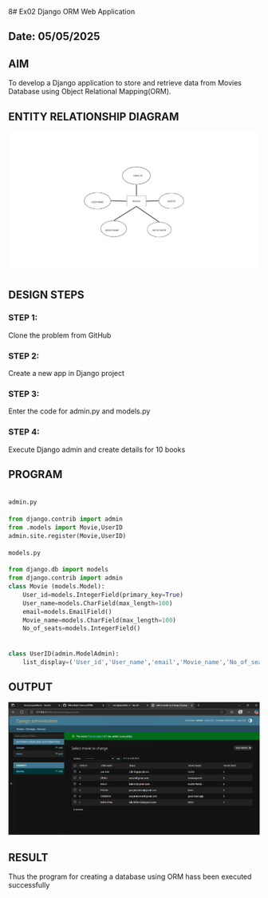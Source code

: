 8# Ex02 Django ORM Web Application
## Date: 05/05/2025

## AIM
To develop a Django application to store and retrieve data from Movies Database using Object Relational Mapping(ORM).

## ENTITY RELATIONSHIP DIAGRAM

![alt text](<WhatsApp Image 2025-05-05 at 22.37.27_a1e01b39.jpg>)


## DESIGN STEPS

### STEP 1:
Clone the problem from GitHub

### STEP 2:
Create a new app in Django project

### STEP 3:
Enter the code for admin.py and models.py

### STEP 4:
Execute Django admin and create details for 10 books

## PROGRAM
```python

admin.py

from django.contrib import admin
from .models import Movie,UserID
admin.site.register(Movie,UserID)

models.py

from django.db import models
from django.contrib import admin
class Movie (models.Model):
    User_id=models.IntegerField(primary_key=True)
    User_name=models.CharField(max_length=100)
    email=models.EmailField()
    Movie_name=models.CharField(max_length=100)
    No_of_seats=models.IntegerField()
    
 
class UserID(admin.ModelAdmin):
    list_display=('User_id','User_name','email','Movie_name','No_of_seats')

```




## OUTPUT


![alt text](<Screenshot 2025-05-05 223219.png>)


## RESULT
Thus the program for creating a database using ORM hass been executed successfully
